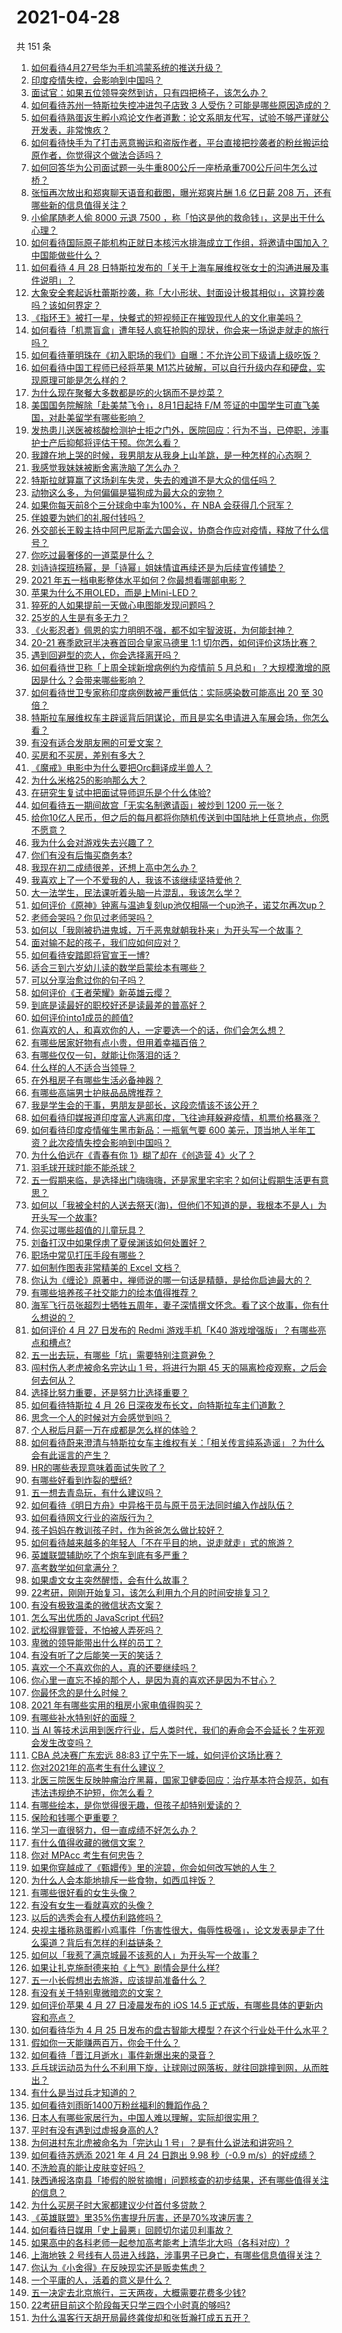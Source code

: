 # 2021-04-28

共 151 条

<!-- BEGIN -->
<!-- 最后更新时间 Wed Apr 28 2021 13:04:58 GMT+0800 (China Standard Time) -->

1. [如何看待4月27号华为手机鸿蒙系统的推送升级？](https://www.zhihu.com/question/456862831)
2. [印度疫情失控，会影响到中国吗？](https://www.zhihu.com/question/456775767)
3. [面试官：如果五位领导突然到访，只有四把椅子，该怎么办？](https://www.zhihu.com/question/456412666)
4. [如何看待苏州一特斯拉失控冲进包子店致 3
   人受伤？可能是哪些原因造成的？](https://www.zhihu.com/question/456824609)
5. [如何看待熟蛋返生孵小鸡论文作者道歉：论文系朋友代写，试验不够严谨就公开发表，非常愧疚？](https://www.zhihu.com/question/456935008)
6. [如何看待快手为了打击恶意搬运和盗版作者，平台直接把抄袭者的粉丝搬运给原作者，你觉得这个做法合适吗？](https://www.zhihu.com/question/456833182)
7. [如何回答华为公司面试题一头牛重800公斤一座桥承重700公斤问牛怎么过桥？](https://www.zhihu.com/question/455269838)
8. [张恒再次放出和郑爽聊天语音和截图，曝光郑爽片酬 1.6 亿日薪 208
   万，还有哪些新的信息值得关注？](https://www.zhihu.com/question/456689667)
9. [小偷尾随老人偷 8000 元退 7500
   ，称「怕这是他的救命钱」，这是出于什么心理？](https://www.zhihu.com/question/456602957)
10. [如何看待国际原子能机构正就日本核污水排海成立工作组，将邀请中国加入？中国能做些什么？](https://www.zhihu.com/question/456690380)
11. [如何看待 4 月 28
    日特斯拉发布的「关于上海车展维权张女士的沟通进展及事件说明」？](https://www.zhihu.com/question/456943501)
12. [大象安全套起诉杜蕾斯抄袭，称「大小形状、封面设计极其相似」，这算抄袭吗？该如何界定？](https://www.zhihu.com/question/456790436)
13. [《指环王》被打一星，快餐式的短视频正在摧毁现代人的文化审美吗？](https://www.zhihu.com/question/455715097)
14. [如何看待「机票盲盒」遭年轻人疯狂抢购的现状，你会来一场说走就走的旅行吗？](https://www.zhihu.com/question/455933441)
15. [如何看待董明珠在《初入职场的我们》自曝：不允许公司下级请上级吃饭？](https://www.zhihu.com/question/456868276)
16. [如何看待中国工程师已经将苹果
    M1芯片破解，可以自行升级内存和硬盘，实现原理可能是怎么样的？](https://www.zhihu.com/question/453213586)
17. [为什么现在聚餐大多数都是吃的火锅而不是炒菜？](https://www.zhihu.com/question/450776646)
18. [美国国务院解除「赴美禁飞令」，8月1日起持 F/M
    签证的中国学生可直飞美国，对赴美留学有哪些影响？](https://www.zhihu.com/question/456808004)
19. [发热患儿送医被核酸检测护士拒之门外，医院回应：行为不当，已停职，涉事护士产后抑郁将评估干预。你怎么看？](https://www.zhihu.com/question/456809246)
20. [我蹲在地上哭的时候，我男朋友从我身上山羊跳，是一种怎样的心态啊？](https://www.zhihu.com/question/51865062)
21. [我感觉我妹妹被断舍离洗脑了怎么办？](https://www.zhihu.com/question/289910192)
22. [特斯拉就算赢了这场刹车失灵，失去的难道不是大众的信任吗？](https://www.zhihu.com/question/456103976)
23. [动物这么多，为何偏偏是猫狗成为最大众的宠物？](https://www.zhihu.com/question/455496520)
24. [如果你每天前8个三分球命中率为100%，在 NBA
    会获得几个冠军？](https://www.zhihu.com/question/456430700)
25. [伴娘要为她们的礼服付钱吗？](https://www.zhihu.com/question/439537108)
26. [外交部长王毅主持中阿巴尼斯孟六国会议，协商合作应对疫情，释放了什么信号？](https://www.zhihu.com/question/456886110)
27. [你吃过最奢侈的一道菜是什么？](https://www.zhihu.com/question/284676187)
28. [刘诗诗探班杨幂，是「诗幂」姐妹情谊再续还是为后续宣传铺垫？](https://www.zhihu.com/question/456442317)
29. [2021 年五一档电影整体水平如何？你最想看哪部电影？](https://www.zhihu.com/question/450815534)
30. [苹果为什么不用OLED，而是上Mini-LED？](https://www.zhihu.com/question/455743655)
31. [猝死的人如果提前一天做心电图能发现问题吗？](https://www.zhihu.com/question/430803298)
32. [25岁的人生是有多无力？](https://www.zhihu.com/question/362423000)
33. [《火影忍者》佩恩的实力明明不强，都不如宇智波斑，为何能封神？](https://www.zhihu.com/question/438703482)
34. [20-21 赛季欧冠半决赛首回合皇家马德里 1:1
    切尔西，如何评价这场比赛？](https://www.zhihu.com/question/456925925)
35. [遇到回避型的恋人，你会选择离开吗？](https://www.zhihu.com/question/451173048)
36. [如何看待世卫称「上周全球新增病例约为疫情前 5
    月总和」？大规模激增的原因是什么？会带来哪些影响？](https://www.zhihu.com/question/456769223)
37. [如何看待世卫专家称印度病例数被严重低估：实际感染数可能高出 20 至 30
    倍？](https://www.zhihu.com/question/456888205)
38. [特斯拉车展维权车主辟谣背后阴谋论，而且是实名申请进入车展会场，你怎么看？](https://www.zhihu.com/question/456821307)
39. [有没有适合发朋友圈的可爱文案？](https://www.zhihu.com/question/361382290)
40. [买房和不买房，差别有多大？](https://www.zhihu.com/question/425084039)
41. [《魔戒》电影中为什么要把Orc翻译成半兽人？](https://www.zhihu.com/question/452534681)
42. [为什么米格25的影响那么大？](https://www.zhihu.com/question/30554192)
43. [在研究生复试中把面试导师逗乐是个什么体验?](https://www.zhihu.com/question/396341774)
44. [如何看待五一期间故宫「无实名制邀请函」被炒到 1200 元一张？](https://www.zhihu.com/question/456771261)
45. [给你10亿人民币，但之后的每月都将你随机传送到中国陆地上任意地点，你愿不愿意？](https://www.zhihu.com/question/454152922)
46. [我为什么会对游戏失去兴趣了？](https://www.zhihu.com/question/456902574)
47. [你们有没有后悔买商务本?](https://www.zhihu.com/question/447200202)
48. [我现在初二成绩很差，还想上高中怎么办？](https://www.zhihu.com/question/456403634)
49. [我喜欢上了一个不爱我的人，我该不该继续坚持爱他？](https://www.zhihu.com/question/455534690)
50. [大一法学生，民法课听着头脑一片混乱，我该怎么学？](https://www.zhihu.com/question/455998398)
51. [如何评价《原神》钟离与温迪复刻up池仅相隔一个up池子，诺艾尔再次up？](https://www.zhihu.com/question/456642323)
52. [老师会哭吗？你见过老师哭吗？](https://www.zhihu.com/question/450470244)
53. [如何以「我刚被扔进鬼城，万千恶鬼就朝我扑来」为开头写一个故事？](https://www.zhihu.com/question/452094421)
54. [面对输不起的孩子，我们应如何应对？](https://www.zhihu.com/question/308020700)
55. [如何看待安踏即将官宣王一博?](https://www.zhihu.com/question/456777013)
56. [适合三到六岁幼儿读的数学启蒙绘本有哪些？](https://www.zhihu.com/question/265760341)
57. [可以分享治愈过你的句子吗？](https://www.zhihu.com/question/456076211)
58. [如何评价《王者荣耀》新英雄云缨？](https://www.zhihu.com/question/456762502)
59. [到底是读最好的职校好还是读最差的普高好？](https://www.zhihu.com/question/452237521)
60. [如何评价into1成员的颜值?](https://www.zhihu.com/question/456470539)
61. [你喜欢的人，和喜欢你的人，一定要选一个的话，你们会怎么想？](https://www.zhihu.com/question/453513190)
62. [有哪些居家好物有点小贵，但用着幸福百倍？](https://www.zhihu.com/question/448409513)
63. [有哪些仅仅一句，就能让你落泪的话？](https://www.zhihu.com/question/46610079)
64. [什么样的人不适合当领导？](https://www.zhihu.com/question/324628127)
65. [在外租房子有哪些生活必备神器？](https://www.zhihu.com/question/23721958)
66. [有哪些高端男士护肤品品牌推荐？](https://www.zhihu.com/question/33439391)
67. [我是学生会的干事，男朋友是部长，这段恋情该不该公开？](https://www.zhihu.com/question/305452167)
68. [如何看待印媒报道印度富人逃离印度，飞往迪拜躲避疫情，机票价格暴涨？](https://www.zhihu.com/question/456507428)
69. [如何看待印度疫情催生黑市新品：一瓶氧气要 600
    美元，顶当地人半年工资？此次疫情失控会影响到中国吗？](https://www.zhihu.com/question/456762173)
70. [为什么伯远在《青春有你 1》糊了却在《创造营 4》火了？](https://www.zhihu.com/question/454685611)
71. [羽毛球开球时能不能杀球？](https://www.zhihu.com/question/455936801)
72. [五一假期来临，是选择出门嗨嗨嗨，还是家里宅宅宅？如何让假期生活更有意思？](https://www.zhihu.com/question/455996898)
73. [如何以「我被全村的人送去祭天(海)，但他们不知道的是，我根本不是人」为开头写一个故事?](https://www.zhihu.com/question/449279020)
74. [你买过哪些超值的儿童玩具？](https://www.zhihu.com/question/24744812)
75. [刘备打汉中如果俘虏了夏侯渊该如何处置好？](https://www.zhihu.com/question/338347604)
76. [职场中常见打压手段有哪些？](https://www.zhihu.com/question/450441377)
77. [如何制作图表非常精美的 Excel 文档？](https://www.zhihu.com/question/24450523)
78. [你认为《缠论》原著中，禅师说的哪一句话是精髓，是给你启迪最大的？](https://www.zhihu.com/question/451477570)
79. [有哪些培养孩子社交能力的绘本值得推荐？](https://www.zhihu.com/question/434399610)
80. [海军飞行员张超烈士牺牲五周年，妻子深情撰文怀念。看了这个故事，你有什么想说的？](https://www.zhihu.com/question/456803451)
81. [如何评价 4 月 27 日发布的 Redmi 游戏手机「K40
    游戏增强版」？有哪些亮点和槽点?](https://www.zhihu.com/question/455567093)
82. [五一出去玩，有哪些「坑」需要特别注意避免？](https://www.zhihu.com/question/456629186)
83. [闯村伤人老虎被命名完达山 1 号，将进行为期 45
    天的隔离检疫观察，之后会何去何从？](https://www.zhihu.com/question/456624777)
84. [选择比努力重要，还是努力比选择重要？](https://www.zhihu.com/question/455096994)
85. [如何看待特斯拉 4 月 26
    日深夜发布长文，向特斯拉车主们道歉？](https://www.zhihu.com/question/456750609)
86. [思念一个人的时候对方会感觉到吗？](https://www.zhihu.com/question/449534413)
87. [个人税后月薪一万在成都是怎么样的体验？](https://www.zhihu.com/question/285167315)
88. [如何看待蔚来澄清与特斯拉女车主维权有关：「相关传言纯系造谣」？为什么会有此谣言的产生？](https://www.zhihu.com/question/456827978)
89. [HR的哪些表现意味着面试失败了？](https://www.zhihu.com/question/20709602)
90. [有哪些好看到炸裂的壁纸?](https://www.zhihu.com/question/425110846)
91. [五一想去青岛玩，有什么建议吗？](https://www.zhihu.com/question/454155019)
92. [如何看待《明日方舟》中异格干员与原干员无法同时编入作战队伍？](https://www.zhihu.com/question/456424641)
93. [如何看待网文行业的盗版行为？](https://www.zhihu.com/question/456620029)
94. [孩子妈妈在教训孩子时，作为爸爸怎么做比较好？](https://www.zhihu.com/question/456141768)
95. [如何看待越来越多的年轻人「不在乎目的地，说走就走」式的旅游？](https://www.zhihu.com/question/456042879)
96. [英雄联盟辅助吃了个炮车到底有多严重？](https://www.zhihu.com/question/341459636)
97. [高考数学如何拿满分？](https://www.zhihu.com/question/26735443)
98. [如果虐文女主突然醒悟，会有什么故事？](https://www.zhihu.com/question/440221628)
99. [22考研，刚刚开始复习，该怎么利用九个月的时间安排复习？](https://www.zhihu.com/question/452536538)
100. [有没有极致温柔的微信状态文案？](https://www.zhihu.com/question/449122893)
101. [怎么写出优质的 JavaScript 代码?](https://www.zhihu.com/question/447505820)
102. [武松得罪管营，不怕被人弄死吗？](https://www.zhihu.com/question/454308762)
103. [卑微的领导能带出什么样的员工？](https://www.zhihu.com/question/453155337)
104. [有没有听了之后能笑一天的笑话？](https://www.zhihu.com/question/448087107)
105. [喜欢一个不喜欢你的人，真的还要继续吗？](https://www.zhihu.com/question/452728884)
106. [你心里一直忘不掉的那个人，是因为真的喜欢还是因为不甘心？](https://www.zhihu.com/question/452522095)
107. [你最怀念的是什么时候？](https://www.zhihu.com/question/453263418)
108. [2021 年有哪些实用的租房小家电值得购买？](https://www.zhihu.com/question/450161184)
109. [有哪些补水特别好的面膜？](https://www.zhihu.com/question/325591003)
110. [当 AI
     等技术运用到医疗行业，后人类时代，我们的寿命会不会延长？生死观会发生改变吗？](https://www.zhihu.com/question/452351772)
111. [CBA 总决赛广东宏远 88:83
     辽宁先下一城，如何评价这场比赛？](https://www.zhihu.com/question/456867826)
112. [你对2021年的高考生有什么建议？](https://www.zhihu.com/question/371457075)
113. [北医三院医生反映肿瘤治疗黑幕，国家卫健委回应：治疗基本符合规范，如有违法违规绝不护短，你怎么看？](https://www.zhihu.com/question/456794621)
114. [有哪些绘本，是你觉得很无趣，但孩子却特别爱读的？](https://www.zhihu.com/question/454395245)
115. [保险和钱哪个更重要？](https://www.zhihu.com/question/456795462)
116. [学习一直很努力，但一直成绩不好怎么办？](https://www.zhihu.com/question/455830570)
117. [有什么值得收藏的微信文案？](https://www.zhihu.com/question/449235018)
118. [你对 MPAcc 考生有何忠告？](https://www.zhihu.com/question/266728576)
119. [如果你穿越成了《甄嬛传》里的浣碧，你会如何改写她的人生？](https://www.zhihu.com/question/403088622)
120. [为什么人会本能地排斥一些食物，如西瓜拌饭？](https://www.zhihu.com/question/336056006)
121. [有哪些很好看的女生头像？](https://www.zhihu.com/question/314854320)
122. [有没有女生一看就喜欢的头像？](https://www.zhihu.com/question/410954554)
123. [以后的选秀会有人模仿利路修吗？](https://www.zhihu.com/question/455026059)
124. [央视主播称熟蛋孵小鸡事件「伤害性很大，侮辱性极强」，论文发表是走了什么渠道？背后有怎样的利益链条？](https://www.zhihu.com/question/456771764)
125. [如何以「我惹了满京城最不该惹的人」为开头写一个故事？](https://www.zhihu.com/question/436381988)
126. [如果让扎克施耐德来拍《上气》剧情会是什么样?](https://www.zhihu.com/question/455062199)
127. [五一小长假想出去旅游，应该提前准备什么？](https://www.zhihu.com/question/454431058)
128. [有没有关于特别卑微暗恋的文案？](https://www.zhihu.com/question/452924862)
129. [如何评价苹果 4 月 27 日凌晨发布的 iOS 14.5
     正式版，有哪些具体的更新内容和亮点？](https://www.zhihu.com/question/456432980)
130. [如何看待华为 4 月 25
     日发布的盘古智能大模型？在这个行业处于什么水平？](https://www.zhihu.com/question/456443707)
131. [假如你一天能赚两百万，你会干什么？](https://www.zhihu.com/question/456751113)
132. [如何看待「晋江月逝水」事件新爆出来的录音？](https://www.zhihu.com/question/456698766)
133. [乒乓球运动员为什么不利用下旋，让球刚过网落板，就往回跳撞到网，从而胜出？](https://www.zhihu.com/question/453888891)
134. [有什么是当过兵才知道的？](https://www.zhihu.com/question/276955696)
135. [如何看待刘雨昕1400万粉丝福利的舞蹈作品？](https://www.zhihu.com/question/456685594)
136. [日本人有哪些家居行为，中国人难以理解，实际却很实用？](https://www.zhihu.com/question/365091172)
137. [平时有没有遇到过虚报身高的人?](https://www.zhihu.com/question/331976799)
138. [为何进村东北虎被命名为「完达山 1
     号」？是有什么说法和讲究吗？](https://www.zhihu.com/question/456618989)
139. [如何看待苏炳添 2021 年 4 月 24 日跑出 9.98 秒（-0.9
     m/s）的好成绩？](https://www.zhihu.com/question/456330592)
140. [不洗脸真的能让皮肤变好吗？](https://www.zhihu.com/question/317026624)
141. [陕西通报洛南县「掺假的脱贫摘帽」问题核查的初步结果，还有哪些值得关注的信息？](https://www.zhihu.com/question/456741134)
142. [为什么买房子时大家都建议少付首付多贷款？](https://www.zhihu.com/question/311795004)
143. [《英雄联盟》里35%伤害提升厉害，还是70%攻速厉害？](https://www.zhihu.com/question/456472020)
144. [如何看待日媒用「史上最悪」回顾切尔诺贝利事故？](https://www.zhihu.com/question/456713294)
145. [如果高中的各科老师一起参加高考能考上清华北大吗（各科对应）?](https://www.zhihu.com/question/443860742)
146. [上海地铁 2
     号线有人员进入线路，涉事男子已身亡，有哪些信息值得关注？](https://www.zhihu.com/question/456666009)
147. [你认为《小舍得》在反映现实还是贩卖焦虑？](https://www.zhihu.com/question/456153655)
148. [一个平庸的人，活着的意义是什么？](https://www.zhihu.com/question/436020711)
149. [五一决定去北京旅行，三天两夜，大概需要花费多少钱?](https://www.zhihu.com/question/452999311)
150. [22考研目前这个阶段每天只学三四个小时真的够吗?](https://www.zhihu.com/question/456380899)
151. [为什么温客行天胡开局最终龚俊却和张哲瀚打成五五开？](https://www.zhihu.com/question/451602312)

<!-- END -->
